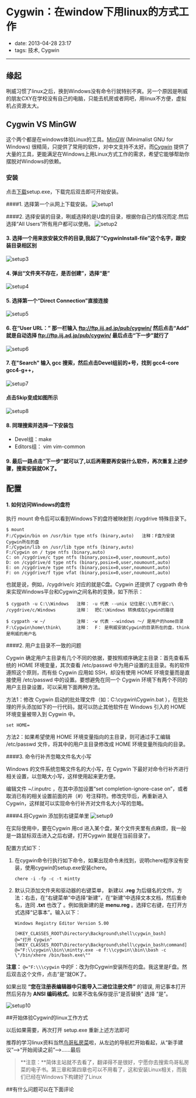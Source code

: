 # Cygwin：在window下用linux的方式工作

- date: 2013-04-28 23:17
- tags: 技术, Cygwin

---------------------------------------

## 缘起

咧威习惯了linux之后，换到Windows没有命令行就特别不爽。另一个原因是咧威的朋友CXY在学校没有自己的电脑，只能去机房或者网吧，用linux不方便，虚拟机占资源太大。

## Cygwin VS MinGW

这个两个都是在windows体验Linux的工具。[MinGW](http://zh.wikipedia.org/wiki/MinGW "MinGW") (Minimalist GNU for Windows) 很精简，只提供了常用的软件，对中文支持不太好。而[Cygwin](http://zh.wikipedia.org/wiki/Cygwin "Cygwin")
提供了大量的工具，更能满足在Windows上用Linux方式工作的需求，希望它能够帮助你摆脱对Windows的依赖。

### 安装

点击[下载](http://cygwin.com/setup.exe)setup.exe，下载完后双击即可开始安装。

####1. 选择第一个从网上下载安装。
![setup1](/media/2013-04-28-a-bref-usage-of-cygwin/setup1.jpg)

####2. 选择安装的目录，咧威选择的是U盘的目录，根据你自己的情况而定.然后选择“All Users”所有用户都可以使用。
![setup2](/media/2013-04-28-a-bref-usage-of-cygwin/setup2.png)

#### 3. 选择一个用来放安装文件的目录,我起了“CygwinInstall-file”这个名字，跟安装目录相区别
![setup3](/media/2013-04-28-a-bref-usage-of-cygwin/setup3.png)

#### 4. 弹出“文件夹不存在，是否创建”，选择“是”
![setup4](/media/2013-04-28-a-bref-usage-of-cygwin/setup4.png)

#### 5. 选择第一个“Direct Connection”直接连接
![setup5](/media/2013-04-28-a-bref-usage-of-cygwin/setup5.png)

#### 6. 在“User URL：” 那一栏输入 ftp://ftp.iij.ad.jp/pub/cygwin/ 然后点击“Add” 就是自动选择 ftp://ftp.iij.ad.jp/pub/cygwin/ 最后点击“下一步”就行了
![setup6](/media/2013-04-28-a-bref-usage-of-cygwin/setup6.png)

#### 7. 在"Search" 输入 gcc 搜索，然后点击Devel组前的+号，找到 gcc4-core gcc4-g++，
![setup7](/media/2013-04-28-a-bref-usage-of-cygwin/setup7.png)

#### 点击Skip变成如图所示
![setup8](/media/2013-04-28-a-bref-usage-of-cygwin/setup8.png)

#### 8. 同理搜索并选择一下安装包
 -  Devel组：make 
 -  Editors组： vim vim-common 

#### 9. 最后一路点击“下一步”就可以了,以后再需要再安装什么软件，再次重复上述步骤，搜索安装就OK了。

## 配置

#### 1. 如何访问Windows的盘符

执行 mount 命令后可以看到Windows下的盘符被映射到 /cygdrive 特殊目录下。

	$ mount
	F:/Cygwin/bin on /usr/bin type ntfs (binary,auto)   注释：F盘为安装Cygwin所在的盘
	F:/Cygwin/lib on /usr/lib type ntfs (binary,auto)
	F:/Cygwin on / type ntfs (binary,auto)
	C: on /cygdrive/c type ntfs (binary,posix=0,user,noumount,auto)
	D: on /cygdrive/d type ntfs (binary,posix=0,user,noumount,auto)
	E: on /cygdrive/e type ntfs (binary,posix=0,user,noumount,auto)
	F: on /cygdrive/f type vfat (binary,posix=0,user,noumount,auto)

也就是说，例如，/cygdrive/c 对应的就是C盘。Cygwin 还提供了 cygpath 命令来实现Windows平台和Cygwin之间名称的变换，如下所示：

	$ cygpath -u C:\\Windows   注释： -u 代表 --unix 记住是C:\\而不是C:\
	/cygdrive/c/Windows		   注释：  把C:\Windows 转换成在Cygwin的路径

	$ cygpath -w ~/			   注释： -w 代表 --windows ～/ 是用户的home目录
	F:\Cygwin\home\think\	   注释：  F： 是咧威安装Cygwin的目录所在的盘，think是咧威的用户名


####2. 用户主目录不一致的问题

Cygwin 确定用户主目录有几个不同的依据，要按照顺序确定主目录：首先查看系统的 HOME 环境变量，其次查看 /etc/passwd 中为用户设置的主目录。有的软件遵照这个原则，而有些 Cygwin 应用如 SSH，却没有使用 HOME 环境变量而是直接使用 /etc/passwd 中的设置。要想避免在同一个 Cygwin 环境下有两个不同的用户主目录设置，可以采用下面两种方法。

方法1：修改 Cygwin 启动的批处理文件（如：C:\cygwin\Cygwin.bat ），在批处理的开头添加如下的一行代码，就可以防止其他软件在 Windows 引入的 HOME 环境变量被带入到 Cygwin 中。

    set HOME= 

方法2：如果希望使用 HOME 环境变量指向的主目录，则可通过手工编辑 /etc/passwd 文件，将其中的用户主目录修改成 HOME 环境变量所指向的目录。

####3. 命令行补齐忽略文件名大小写

Windows 的文件系统忽略文件名的大小写，在 Cygwin 下最好对命令行补齐进行相关设置，以忽略大小写，这样使用起来更方便。

编辑文件 ~/.inputrc ，在其中添加设置“set completion-ignore-case on”，或者取消已有的相关设置前面的井（#）号注释符。修改完毕后，再重新进入 Cygwin，这样就可以实现命令行补齐对文件名大小写的忽略。

####4.将Cygwin 添加到右键菜单里
![setup9](/media/2013-04-28-a-bref-usage-of-cygwin/setup9.png)

在实际使用中，要在Cygwin 用cd 进入某个盘，某个文件夹里有点麻烦，我一般是一路鼠标双击进入之后右键，打开Cygwin 就是在当前目录了。

配置方式如下：

1. 在cygwin命令行执行如下命令，如果出现命令未找到，说明chere程序没有安装，使用cygwin的setup.exe安装chere。
    
    ```
    chere -i -fp -c -t mintty
    ```

2. 默认只添加文件夹和驱动器的右键菜单，
新建以 **.reg** 为后缀名的文件。方法：右击，在“右键菜单”中选择“新建”，在“新建”中选择文本文档，然后重命名，连同 **.txt** 也改了 。例如我新建的是 **menu.reg** 。选择它右键，在打开方式选择“记事本”。输入以下：

    ```
    Windows Registry Editor Version 5.00

    [HKEY_CLASSES_ROOT\Directory\Background\shell\cygwin_bash]  
    @="打开 Cygwin"  
    [HKEY_CLASSES_ROOT\Directory\Background\shell\cygwin_bash\command]  
    @="F:\\cygwin\\bin\\mintty.exe -e f:\\cygwin\\bin\\bash -c \"/bin/xhere /bin/bash.exe\""  
    ```
    
**注意：** ```@="F:\\\cygwin``` 中的F：改为你Cygwin安装所在的盘。我这里是F盘。然后双击这个文件，点击“是”就OK了。

如果出现 **“您在注册表编辑器中只能导入二进位注册文件”** 的错误, 用记事本打开然后另存为 **ANSI 编码格式**。如果不改名保存提示“是否替换” 选择 “是”。

![setup10](/media/2013-04-28-a-bref-usage-of-cygwin/setup10.png)

##开始体验Cygwin的linux工作方式

以后如果需要，再次打开 setup.exe 重新上述方法即可

推荐的学习linux资料当然[鸟哥私房菜](http://linux.vbird.org/ "鸟哥私房菜")啦，从左边的导航栏开始看起，从“新手建议”——>“开始阅读之前”——>……最后

>**注意：**简体主站就不去看了，翻译得不是很好，宁愿你去搜索鸟哥私房菜的电子书。第三章和第四章也可以不用看了，这和安装Linux相关，而我们已经在Windows下构建好了Linux

	
##有什么问题可以在下面评论
	
		


	


